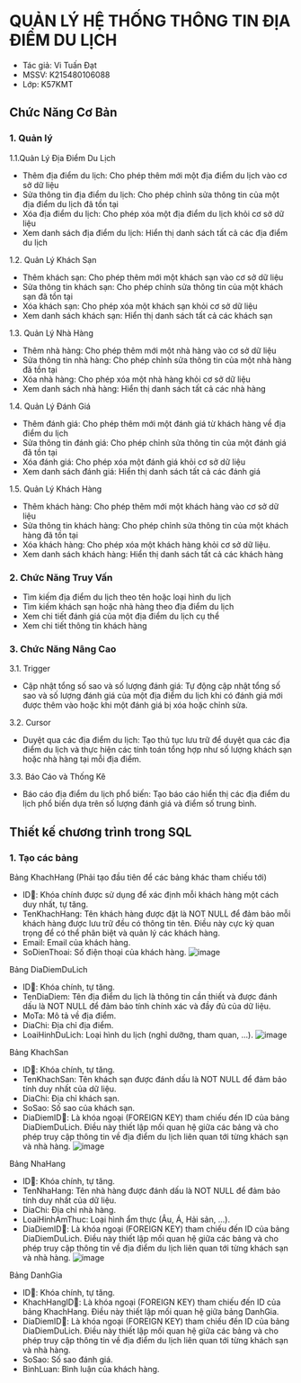 # QUẢN LÝ HỆ THỐNG THÔNG TIN ĐỊA ĐIỂM DU LỊCH
- Tác giả: Vi Tuấn Đạt
- MSSV: K215480106088
- Lớp: K57KMT
## Chức Năng Cơ Bản
### 1. Quản lý
1.1.Quản Lý Địa Điểm Du Lịch
- Thêm địa điểm du lịch: Cho phép thêm mới một địa điểm du lịch vào cơ sở dữ liệu
- Sửa thông tin địa điểm du lịch: Cho phép chỉnh sửa thông tin của một địa điểm du lịch đã tồn tại
- Xóa địa điểm du lịch: Cho phép xóa một địa điểm du lịch khỏi cơ sở dữ liệu
- Xem danh sách địa điểm du lịch: Hiển thị danh sách tất cả các địa điểm du lịch

1.2. Quản Lý Khách Sạn 
- Thêm khách sạn: Cho phép thêm mới một khách sạn vào cơ sở dữ liệu
- Sửa thông tin khách sạn: Cho phép chỉnh sửa thông tin của một khách sạn đã tồn tại
- Xóa khách sạn: Cho phép xóa một khách sạn khỏi cơ sở dữ liệu
- Xem danh sách khách sạn: Hiển thị danh sách tất cả các khách sạn

1.3. Quản Lý Nhà Hàng
- Thêm nhà hàng: Cho phép thêm mới một nhà hàng vào cơ sở dữ liệu
- Sửa thông tin nhà hàng: Cho phép chỉnh sửa thông tin của một nhà hàng đã tồn tại
- Xóa nhà hàng: Cho phép xóa một nhà hàng khỏi cơ sở dữ liệu
- Xem danh sách nhà hàng: Hiển thị danh sách tất cả các nhà hàng

1.4. Quản Lý Đánh Giá
- Thêm đánh giá: Cho phép thêm mới một đánh giá từ khách hàng về địa điểm du lịch
- Sửa thông tin đánh giá: Cho phép chỉnh sửa thông tin của một đánh giá đã tồn tại
- Xóa đánh giá: Cho phép xóa một đánh giá khỏi cơ sở dữ liệu
- Xem danh sách đánh giá: Hiển thị danh sách tất cả các đánh giá

1.5. Quản Lý Khách Hàng
- Thêm khách hàng: Cho phép thêm mới một khách hàng vào cơ sở dữ liệu
- Sửa thông tin khách hàng: Cho phép chỉnh sửa thông tin của một khách hàng đã tồn tại
- Xóa khách hàng: Cho phép xóa một khách hàng khỏi cơ sở dữ liệu.
- Xem danh sách khách hàng: Hiển thị danh sách tất cả các khách hàng

### 2. Chức Năng Truy Vấn
- Tìm kiếm địa điểm du lịch theo tên hoặc loại hình du lịch
- Tìm kiếm khách sạn hoặc nhà hàng theo địa điểm du lịch
- Xem chi tiết đánh giá của một địa điểm du lịch cụ thể
- Xem chi tiết thông tin khách hàng
### 3. Chức Năng Nâng Cao
3.1. Trigger
- Cập nhật tổng số sao và số lượng đánh giá: Tự động cập nhật tổng số sao và số lượng đánh giá của một địa điểm du lịch khi có đánh giá mới được thêm vào hoặc khi một đánh giá bị xóa hoặc chỉnh sửa.

3.2. Cursor
- Duyệt qua các địa điểm du lịch: Tạo thủ tục lưu trữ để duyệt qua các địa điểm du lịch và thực hiện các tính toán tổng hợp như số lượng khách sạn hoặc nhà hàng tại mỗi địa điểm.

3.3. Báo Cáo và Thống Kê
- Báo cáo địa điểm du lịch phổ biến: Tạo báo cáo hiển thị các địa điểm du lịch phổ biến dựa trên số lượng đánh giá và điểm số trung bình.
## Thiết kế chương trình trong SQL
### 1. Tạo các bảng
Bảng KhachHang (Phải tạo đầu tiên để các bảng khác tham chiếu tới)
- ID🔑: Khóa chính được sử dụng để xác định mỗi khách hàng một cách duy nhất, tự tăng.
- TenKhachHang: Tên khách hàng được đặt là NOT NULL để đảm bảo mỗi khách hàng được lưu trữ đều có thông tin tên. Điều này cực kỳ quan trọng để có thể phân biệt và quản lý các khách hàng.
- Email: Email của khách hàng.
- SoDienThoai: Số điện thoại của khách hàng.
![image](https://github.com/TuanDat23/BTL_HQTCSDL_QuanLyDiaThongTinDiemDuLich/assets/168843736/4bccf9e6-bc3c-42e9-b17c-32b969ba51b6)
  
Bảng DiaDiemDuLich
- ID🔑: Khóa chính, tự tăng.
- TenDiaDiem: Tên địa điểm du lịch là thông tin cần thiết và được đánh dấu là NOT NULL để đảm bảo tính chính xác và đầy đủ của dữ liệu.
- MoTa: Mô tả về địa điểm.
- DiaChi: Địa chỉ địa điểm.
- LoaiHinhDuLich: Loại hình du lịch (nghỉ dưỡng, tham quan, ...).
![image](https://github.com/TuanDat23/BTL_HQTCSDL_QuanLyDiaThongTinDiemDuLich/assets/168843736/bf0754f9-8ea6-4529-86b4-751b0b60bcb9)

Bảng KhachSan
- ID🔑: Khóa chính, tự tăng.
- TenKhachSan: Tên khách sạn được đánh dấu là NOT NULL để đảm bảo tính duy nhất của dữ liệu.
- DiaChi: Địa chỉ khách sạn.
- SoSao: Số sao của khách sạn.
- DiaDiemID🔑: Là khóa ngoại (FOREIGN KEY) tham chiếu đến ID của bảng DiaDiemDuLich. Điều này thiết lập mối quan hệ giữa các bảng và cho phép truy cập thông tin về địa điểm du lịch liên quan tới từng khách sạn và nhà hàng.
![image](https://github.com/TuanDat23/BTL_HQTCSDL_QuanLyDiaThongTinDiemDuLich/assets/168843736/fa99a22a-75aa-4c9e-9272-5639b64e98d6)

Bảng NhaHang
- ID🔑: Khóa chính, tự tăng.
- TenNhaHang: Tên nhà hàng được đánh dấu là NOT NULL để đảm bảo tính duy nhất của dữ liệu.
- DiaChi: Địa chỉ nhà hàng.
- LoaiHinhAmThuc: Loại hình ẩm thực (Âu, Á, Hải sản, ...).
- DiaDiemID🔑:  Là khóa ngoại (FOREIGN KEY) tham chiếu đến ID của bảng DiaDiemDuLich. Điều này thiết lập mối quan hệ giữa các bảng và cho phép truy cập thông tin về địa điểm du lịch liên quan tới từng khách sạn và nhà hàng.
![image](https://github.com/TuanDat23/BTL_HQTCSDL_QuanLyDiaThongTinDiemDuLich/assets/168843736/0e1d530f-2396-4cc1-b8d1-89e7147d47da)

Bảng DanhGia
- ID🔑: Khóa chính, tự tăng.
- KhachHangID🔑: Là khóa ngoại (FOREIGN KEY) tham chiếu đến ID của bảng KhachHang. Điều này thiết lập mối quan hệ giữa bảng DanhGia.
- DiaDiemID🔑: Là khóa ngoại (FOREIGN KEY) tham chiếu đến ID của bảng DiaDiemDuLich. Điều này thiết lập mối quan hệ giữa các bảng và cho phép truy cập thông tin về địa điểm du lịch liên quan tới từng khách sạn và nhà hàng.
- SoSao: Số sao đánh giá.
- BinhLuan: Bình luận của khách hàng.
